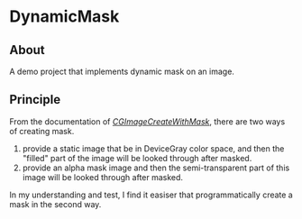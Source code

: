 DynamicMask
=====================

About
-----------

A demo project that implements dynamic mask on an image.

Principle
-----------

From the documentation of *[CGImageCreateWithMask](http://developer.apple.com/library/mac/documentation/GraphicsImaging/Reference/CGImage/Reference/reference.html#//apple_ref/c/func/CGImageCreateWithMask)*, there are two ways of creating mask.

1. provide a static image that be in DeviceGray color space, and then the "filled" part of the image will be looked through after masked.
2. provide an alpha mask image and then the semi-transparent part of this image will be looked through after masked.

In my understanding and test, I find it easiser that programmatically create a mask in the second way.